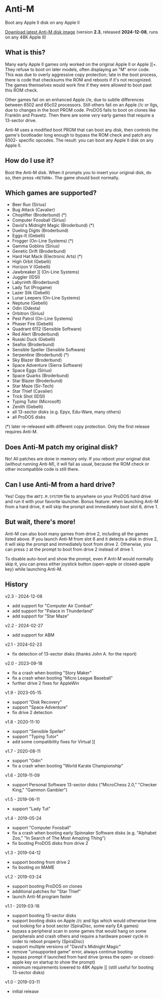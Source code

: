 # Anti-M

Boot any Apple II disk on any Apple II

[Download latest Anti-M disk image](https://github.com/a2-4am/anti-m/releases/latest/download/anti-m.dsk)
(version **2.3**, released **2024-12-08**, runs on any 48K Apple II)

## What is this?

Many early Apple II games only worked on the original Apple II or Apple ][+.
They refuse to boot on later models, often displaying an "M" error code. This
was due to overly aggressive copy protection; late in the boot process, there
is code that checksums the ROM and reboots if it's not recognized. The games
themselves would work fine if they were allowed to boot past this ROM check.

Other games fail on an enhanced Apple //e, due to subtle differences between
6502 and 65c02 processors. Still others fail on an Apple //c or IIgs, due to
changes in the boot PROM code. ProDOS fails to boot on clones like Franklin and
Pravetz. Then there are some _very_ early games that require a 13-sector drive.

Anti-M uses a modified boot PROM that can boot any disk, then controls the
game's bootloader long enough to bypass the ROM check and patch any 6502-
specific opcodes. The result: you can boot any Apple II disk on any Apple II.

## How do I use it?

Boot the Anti-M disk. When it prompts you to insert your original disk, do so,
then press `<RETURN>`. The game should boot normally.

## Which games are supported?

- Beer Run (Sirius)
- Bug Attack (Cavalier)
- Choplifter (Broderbund) (*)
- Computer Foosball (Sirius)
- David's Midnight Magic (Broderbund) (*)
- Dueling Digits (Broderbund)
- Eggs-It (Gebelli)
- Frogger (On-Line Systems) (*)
- Gamma Goblins (Sirius)
- Genetic Drift (Broderbund)
- Hard Hat Mack (Electronic Arts) (*)
- High Orbit (Gebelli)
- Horizon V (Gebelli)
- Jawbreaker ][ (On-Line Systems)
- Juggler (IDSI)
- Labyrinth (Broderbund)
- Lady Tut (Progame)
- Lazer Silk (Gebelli)
- Lunar Leepers (On-Line Systems)
- Neptune (Gebelli)
- Odin (Odesta)
- Orbitron (Sirius)
- Pest Patrol (On-Line Systems)
- Phaser Fire (Gebelli)
- Quadrant 6112 (Sensible Software)
- Red Alert (Broderbund)
- Russki Duck (Gebelli)
- Seafox (Broderbund)
- Sensible Speller (Sensible Software)
- Serpentine (Broderbund) (*)
- Sky Blazer (Broderbund)
- Space Adventure (Sierra Software)
- Space Eggs (Sirius)
- Space Quarks (Broderbund)
- Star Blazer (Broderbund)
- Star Maze (Sir-Tech)
- Star Thief (Cavalier)
- Trick Shot (IDSI)
- Typing Tutor (Microsoft)
- Zenith (Gebelli)
- all 13-sector disks (e.g. Epyx, Edu-Ware, many others)
- all ProDOS disks

(*) later re-released with different copy protection. Only the first release
requires Anti-M.

## Does Anti-M patch my original disk?

No! All patches are done in memory only. If you reboot your original disk
(without running Anti-M), it will fail as usual, because the ROM check or other
incompatible code is still there.

## Can I use Anti-M from a hard drive?

Yes! Copy the `ANTI.M.SYSTEM` file to anywhere on your ProDOS hard drive and
run it with your favorite launcher. Bonus feature: when launching Anti-M from
a hard drive, it will skip the prompt and immediately boot slot 6, drive 1.

## But wait, there's more!

Anti-M can also boot many games from drive 2, including all the games listed
above. If you launch Anti-M from slot 6 and it detects a disk in drive 2, it
will skip the prompt and immediately boot from drive 2. Otherwise, you can
press `2` at the prompt to boot from drive 2 instead of drive 1.

To disable auto-boot and show the prompt, even if Anti-M would normally skip
it, you can press either joystick button (open-apple or closed-apple key) while
launching Anti-M.

## History

v2.3 - 2024-12-08

- add support for "Computer Air Combat"
- add support for "Palace in Thunderland"
- add support for "Star Maze"

v2.2 - 2024-02-27

- add support for ABM

v2.1 - 2024-02-23

- fix detection of 13-sector disks (thanks John A. for the report)

v2.0 - 2023-09-18

- fix a crash when booting "Story Maker"
- fix a crash when booting "Micro League Baseball"
- further drive 2 fixes for AppleWin

v1.9 - 2023-05-15

- support "Disk Recovery"
- support "Space Adventure"
- fix drive 2 detection

v1.8 - 2020-11-10

- support "Sensible Speller"
- support "Typing Tutor"
- add some compatibility fixes for Virtual ][

v1.7 - 2020-08-11

- support "Odin"
- fix a crash when booting "World Karate Championship"

v1.6 - 2019-11-09

- support Personal Software 13-sector disks ("MicroChess 2.0," "Checker King,"
  "Gammon Gambler")

v1.5 - 2019-06-11

- support "Lady Tut"

v1.4 - 2019-05-24

- support "Computer Foosball"
- fix a crash when booting early Spinnaker Software disks (e.g. "Alphabet Zoo,"
  "In Search of The Most Amazing Thing")
- fix booting ProDOS disks from drive 2

v1.3 - 2019-04-12

- support booting from drive 2
- fix booting on MAME

v1.2 - 2019-03-24

- support booting ProDOS on clones
- additional patches for "Star Thief"
- launch Anti-M program faster

v1.1 - 2019-03-16

- support booting 13-sector disks
- support booting disks on Apple //c and IIgs which would otherwise time out
  looking for a boot sector (SpiraDisc, some early EA games)
- bypass a peripheral scan in some games that would hang on some peripherals
  and crash others and require a hardware power cycle in order to reboot
  properly (SpiraDisc)
- support multiple versions of "David's Midnight Magic"
- remove "unsupported game" error, always continue booting
- bypass prompt if launched from hard drive (press the open- or closed-apple
  key on startup to show the prompt)
- minimum requirements lowered to 48K Apple ][ (still useful for booting
  13-sector disks)

v1.0 - 2019-03-11

- initial release
